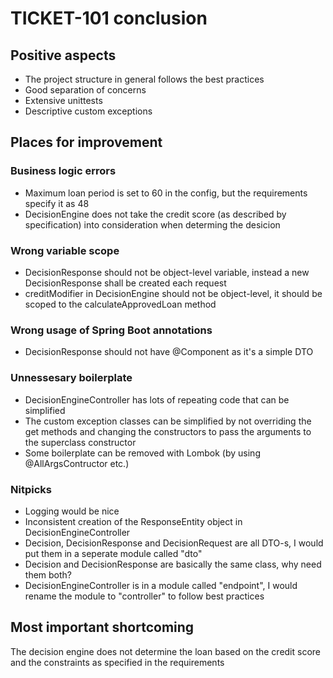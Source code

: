 # TICKET-101 conclusion

## Positive aspects
- The project structure in general follows the best practices
- Good separation of concerns
- Extensive unittests
- Descriptive custom exceptions

## Places for improvement

### Business logic errors
- Maximum loan period is set to 60 in the config, but the requirements specify it as 48
- DecisionEngine does not take the credit score (as described by specification) into consideration when determing the desicion

### Wrong variable scope
- DecisionResponse should not be object-level variable, instead a new DecisionResponse shall be created each request
- creditModifier in DecisionEngine should not be object-level, it should be scoped to the calculateApprovedLoan method

### Wrong usage of Spring Boot annotations
- DecisionResponse should not have @Component as it's a simple DTO

### Unnessesary boilerplate
- DecisionEngineController has lots of repeating code that can be simplified
- The custom exception classes can be simplified by not overriding the get methods and changing the constructors to pass the arguments to the superclass constructor
- Some boilerplate can be removed with Lombok (by using @AllArgsContructor etc.)

### Nitpicks
- Logging would be nice
- Inconsistent creation of the ResponseEntity object in DecisionEngineController
- Decision, DecisionResponse and DecisionRequest are all DTO-s, I would put them in a seperate module called "dto"
- Decision and DecisionResponse are basically the same class, why need them both?
- DecisionEngineController is in a module called "endpoint", I would rename the module to "controller" to follow best practices

## Most important shortcoming
The decision engine does not determine the loan based on the credit score and the constraints as specified in the requirements
